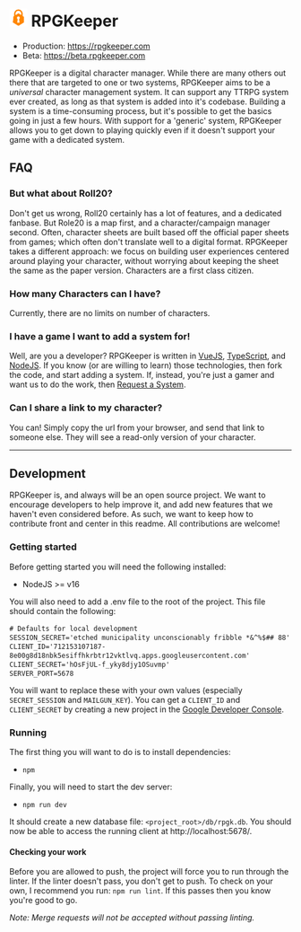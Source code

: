 <h1>
    <img width="32" height="32" src="src/client/assets/images/logo.png">
    RPGKeeper
</h1>

* Production: https://rpgkeeper.com
* Beta: https://beta.rpgkeeper.com

RPGKeeper is a digital character manager. While there are many others out there that are targeted to one or two systems, RPGKeeper aims to be a _universal_ character management system. It can support any TTRPG system ever created, as long as that system is added into it's codebase. Building a system is a time-consuming process, but it's possible to get the basics going in just a few hours. With support for a 'generic' system, RPGKeeper allows you to get down to playing quickly even if it doesn't support your game with a dedicated system.

## FAQ

### But what about Roll20?

Don't get us wrong, Roll20 certainly has a lot of features, and a dedicated fanbase. But Role20 is a map first, and a character/campaign manager second. Often, character sheets are built based off the official paper sheets from games; which often don't translate well to a digital format. RPGKeeper takes a different approach: we focus on building user experiences centered around playing your character, without worrying about keeping the sheet the same as the paper version. Characters are a first class citizen.

### How many Characters can I have?

Currently, there are no limits on number of characters.

### I have a game I want to add a system for!

Well, are you a developer? RPGKeeper is written in [VueJS][vue], [TypeScript][ts], and [NodeJS][node]. If you know (or are willing to learn) those technologies, then fork the code, and start adding a system. If, instead, you're just a gamer and want us to do the work, then [Request a System](https://github.com/Morgul/rpgkeeper/issues/new?labels=system%20request&title=[Request]%20).

### Can I share a link to my character?

You can! Simply copy the url from your browser, and send that link to someone else. They will see a read-only version of your character.

---

## Development

RPGKeeper is, and always will be an open source project. We want to encourage developers to help improve it, and add new features that we haven't even considered before. As such, we want to keep how to contribute front and center in this readme. All contributions are welcome!

### Getting started

Before getting started you will need the following installed:

* NodeJS >= v16

You will also need to add a .env file to the root of the project. This file should contain the following:

```dotenv
# Defaults for local development
SESSION_SECRET='etched municipality unconscionably fribble *&^%$## 88'
CLIENT_ID='712153107187-8e00g8d18nbk5esiffhkrbtr12vktlvq.apps.googleusercontent.com'
CLIENT_SECRET='hOsFjUL-f_yky8djy1OSuvmp'
SERVER_PORT=5678
```

You will want to replace these with your own values (especially `SECRET_SESSION` and `MAILGUN_KEY`). You can get a 
`CLIENT_ID` and `CLIENT_SECRET` by creating a new project in the 
[Google Developer Console](https://console.developers.google.com/).

### Running

The first thing you will want to do is to install dependencies:  

* `npm`

Finally, you will need to start the dev server:

* `npm run dev`

It should create a new database file: `<project_root>/db/rpgk.db`. You should now be able to access the running client
at http://localhost:5678/.

#### Checking your work

Before you are allowed to push, the project will force you to run through the linter. If the linter doesn't pass, you don't get to push. To check on your own, I recommend you run: `npm run lint`. If this passes then you know you're good to go.

_Note: Merge requests will not be accepted without passing linting._

[vue]: https://vuejs.org/
[ts]: https://www.typescriptlang.org/
[node]: https://nodejs.org/en/

